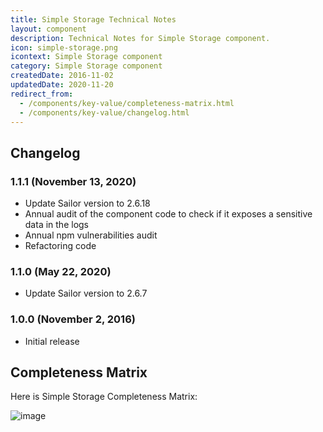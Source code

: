 ```yaml
---
title: Simple Storage Technical Notes
layout: component
description: Technical Notes for Simple Storage component.
icon: simple-storage.png
icontext: Simple Storage component
category: Simple Storage component
createdDate: 2016-11-02
updatedDate: 2020-11-20
redirect_from:
  - /components/key-value/completeness-matrix.html
  - /components/key-value/changelog.html
---
```


## Changelog

### 1.1.1 (November 13, 2020)

* Update Sailor version to 2.6.18
* Annual audit of the component code to check if it exposes a sensitive data in the logs
* Annual npm vulnerabilities audit
* Refactoring code

### 1.1.0 (May 22, 2020)

* Update Sailor version to 2.6.7

### 1.0.0 (November 2, 2016)

* Initial release

## Completeness Matrix

Here is Simple Storage Completeness Matrix:

![image](https://user-images.githubusercontent.com/16806832/98928679-c1595c80-24e2-11eb-9132-4220007cd8da.png)
